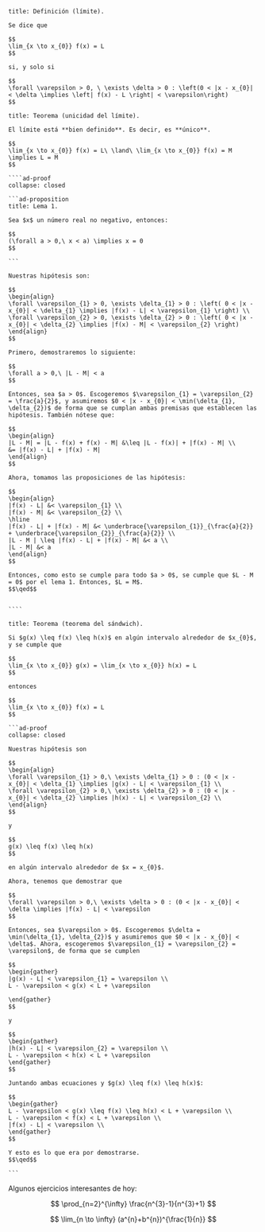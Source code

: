 ```ad-definition
title: Definición (límite).

Se dice que

$$
\lim_{x \to x_{0}} f(x) = L
$$

si, y solo si

$$
\forall \varepsilon > 0, \ \exists \delta > 0 : \left(0 < |x - x_{0}| < \delta \implies \left| f(x) - L \right| < \varepsilon\right)
$$

```

`````ad-theorem
title: Teorema (unicidad del límite).

El límite está **bien definido**. Es decir, es **único**.

$$
\lim_{x \to x_{0}} f(x) = L\ \land\ \lim_{x \to x_{0}} f(x) = M \implies L = M
$$

````ad-proof
collapse: closed

```ad-proposition
title: Lema 1.

Sea $x$ un número real no negativo, entonces:

$$
(\forall a > 0,\ x < a) \implies x = 0
$$

```

Nuestras hipótesis son:

$$
\begin{align}
\forall \varepsilon_{1} > 0, \exists \delta_{1} > 0 : \left( 0 < |x - x_{0}| < \delta_{1} \implies |f(x) - L| < \varepsilon_{1} \right) \\
\forall \varepsilon_{2} > 0, \exists \delta_{2} > 0 : \left( 0 < |x - x_{0}| < \delta_{2} \implies |f(x) - M| < \varepsilon_{2} \right)
\end{align}
$$

Primero, demostraremos lo siguiente:

$$
\forall a > 0,\ |L - M| < a
$$

Entonces, sea $a > 0$. Escogeremos $\varepsilon_{1} = \varepsilon_{2} = \frac{a}{2}$, y asumiremos $0 < |x - x_{0}| < \min(\delta_{1}, \delta_{2})$ de forma que se cumplan ambas premisas que establecen las hipótesis. También nótese que:

$$
\begin{align}
|L - M| = |L - f(x) + f(x) - M| &\leq |L - f(x)| + |f(x) - M| \\
&= |f(x) - L| + |f(x) - M|
\end{align}
$$

Ahora, tomamos las proposiciones de las hipótesis:

$$
\begin{align}
|f(x) - L| &< \varepsilon_{1} \\
|f(x) - M| &< \varepsilon_{2} \\
\hline
|f(x) - L| + |f(x) - M| &< \underbrace{\varepsilon_{1}}_{\frac{a}{2}} + \underbrace{\varepsilon_{2}}_{\frac{a}{2}} \\
|L - M | \leq |f(x) - L| + |f(x) - M| &< a \\
|L - M| &< a
\end{align}
$$

Entonces, como esto se cumple para todo $a > 0$, se cumple que $L - M = 0$ por el lema 1. Entonces, $L = M$.
$$\qed$$


````

`````

`````ad-theorem
title: Teorema (teorema del sándwich).

Si $g(x) \leq f(x) \leq h(x)$ en algún intervalo alrededor de $x_{0}$, y se cumple que

$$
\lim_{x \to x_{0}} g(x) = \lim_{x \to x_{0}} h(x) = L
$$

entonces

$$
\lim_{x \to x_{0}} f(x) = L
$$

```ad-proof
collapse: closed

Nuestras hipótesis son

$$
\begin{align}
\forall \varepsilon_{1} > 0,\ \exists \delta_{1} > 0 : (0 < |x - x_{0}| < \delta_{1} \implies |g(x) - L| < \varepsilon_{1} \\
\forall \varepsilon_{2} > 0,\ \exists \delta_{2} > 0 : (0 < |x - x_{0}| < \delta_{2} \implies |h(x) - L| < \varepsilon_{2} \\
\end{align}
$$

y

$$
g(x) \leq f(x) \leq h(x)
$$

en algún intervalo alrededor de $x = x_{0}$.

Ahora, tenemos que demostrar que

$$
\forall \varepsilon > 0,\ \exists \delta > 0 : (0 < |x - x_{0}| < \delta \implies |f(x) - L| < \varepsilon
$$

Entonces, sea $\varepsilon > 0$. Escogeremos $\delta = \min(\delta_{1}, \delta_{2})$ y asumiremos que $0 < |x - x_{0}| < \delta$. Ahora, escogeremos $\varepsilon_{1} = \varepsilon_{2} = \varepsilon$, de forma que se cumplen

$$
\begin{gather}
|g(x) - L| < \varepsilon_{1} = \varepsilon \\
L - \varepsilon < g(x) < L + \varepsilon

\end{gather}
$$

y

$$
\begin{gather}
|h(x) - L| < \varepsilon_{2} = \varepsilon \\
L - \varepsilon < h(x) < L + \varepsilon
\end{gather}
$$

Juntando ambas ecuaciones y $g(x) \leq f(x) \leq h(x)$:

$$
\begin{gather}
L - \varepsilon < g(x) \leq f(x) \leq h(x) < L + \varepsilon \\
L - \varepsilon < f(x) < L + \varepsilon \\
|f(x) - L| < \varepsilon \\
\end{gather}
$$

Y esto es lo que era por demostrarse.
$$\qed$$

```

`````

Algunos ejercicios interesantes de hoy:

$$
\prod_{n=2}^{\infty} \frac{n^{3}-1}{n^{3}+1}
$$

$$
\lim_{n \to \infty} (a^{n}+b^{n})^{\frac{1}{n}}
$$
